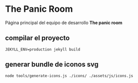 # The Panic Room

Página principal del equipo de desarrollo **The panic room**

## compilar el proyecto

    JEKYLL_ENV=production jekyll build

## generar bundle de iconos svg

	node tools/generate-icons.js ./icons/ ./assets/js/icons.js